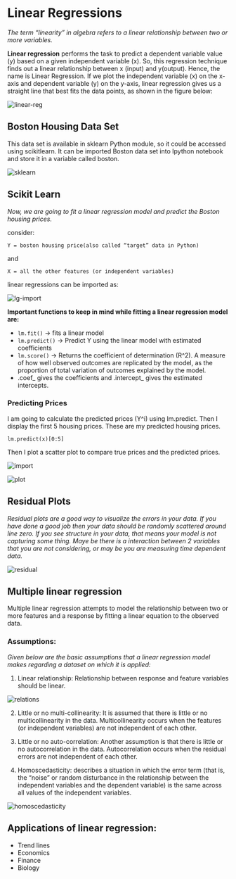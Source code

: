 # Linear Regressions

*The term “linearity” in algebra refers to a linear relationship between two or more variables.*

**Linear regression** performs the task to predict a dependent variable value (y) based on a given independent variable (x). So, this regression technique finds out a linear relationship between x (input) and y(output). Hence, the name is Linear Regression. If we plot the independent variable (x) on the x-axis and dependent variable (y) on the y-axis, linear regression gives us a straight line that best fits the data points, as shown in the figure below:

![linear-reg](https://cdn-images-1.medium.com/max/800/1*weGmaJTZewji5_9H2TZetA.png)

## Boston Housing Data Set

This data set is available in sklearn Python module, so it could be accessed using scikitlearn. It can be imported Boston data set into Ipython notebook and store it in a variable called boston.

![sklearn](https://bigdata-madesimple.com/wp-content/uploads/2016/04/sklearn.png)

## Scikit Learn

*Now, we are going to fit a linear regression model and predict the Boston housing prices.*

consider: 

`Y = boston housing price(also called “target” data in Python)`

and

`X = all the other features (or independent variables)`

linear regressions can be imported as:

![lg-import](https://bigdata-madesimple.com/wp-content/uploads/2016/04/Skitlearn-linear-model1.png)

**Important functions to keep in mind while fitting a linear regression model are:**

- `lm.fit()` -> fits a linear model
- `lm.predict()` -> Predict Y using the linear model with estimated coefficients
- `lm.score()` -> Returns the coefficient of determination (R^2). A measure of how well observed outcomes are replicated by the model, as the proportion of total variation of outcomes explained by the model.
- .coef_ gives the coefficients and .intercept_ gives the estimated intercepts.

### Predicting Prices

I am going to calculate the predicted prices (Y^i) using lm.predict. Then I display the first 5 housing prices. These are my predicted housing prices.


`lm.predict(x)[0:5]`

Then I plot a scatter plot to compare true prices and the predicted prices.

![import](https://bigdata-madesimple.com/wp-content/uploads/2016/04/Scatter-plot-in-the-pandas.png)

![plot](https://bigdata-madesimple.com/wp-content/uploads/2016/04/Prices-vs-predicted-prices.png)

## Residual Plots


*Residual plots are a good way to visualize the errors in your data. If you have done a good job then your data should be randomly scattered around line zero. If you see structure in your data, that means your model is not capturing some thing. Maye be there is a interaction between 2 variables that you are not considering, or may be you are measuring time dependent data.*

![residual](https://bigdata-madesimple.com/wp-content/uploads/2016/04/Residual-plot.png)

## Multiple linear regression

Multiple linear regression attempts to model the relationship between two or more features and a response by fitting a linear equation to the observed data.

### Assumptions:

*Given below are the basic assumptions that a linear regression model makes regarding a dataset on which it is applied:*

1. Linear relationship: Relationship between response and feature variables should be linear. 

![relations](https://media.geeksforgeeks.org/wp-content/uploads/python-linear-regression-4.png)

2. Little or no multi-collinearity: It is assumed that there is little or no multicollinearity in the data. Multicollinearity occurs when the features (or independent variables) are not independent of each other.

3. Little or no auto-correlation: Another assumption is that there is little or no autocorrelation in the data. Autocorrelation occurs when the residual errors are not independent of each other. 
4. Homoscedasticity: describes a situation in which the error term (that is, the “noise” or random disturbance in the relationship between the independent variables and the dependent variable) is the same across all values of the independent variables.

![homoscedasticity](https://media.geeksforgeeks.org/wp-content/uploads/python-linear-regression-5.png)

## Applications of linear regression:

- Trend lines
- Economics
- Finance
- Biology







